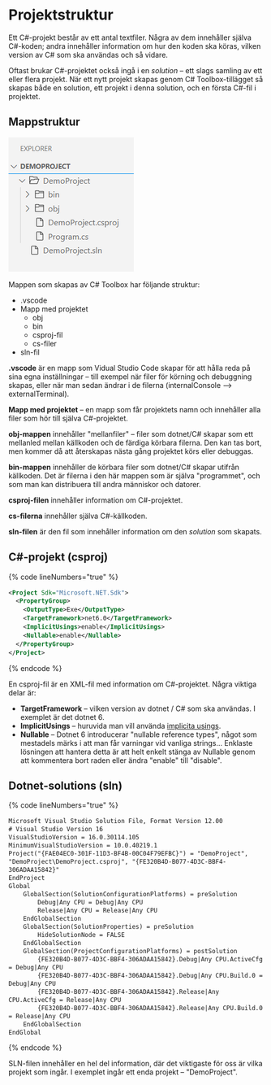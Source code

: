 # Projektstruktur

Ett C#-projekt består av ett antal textfiler. Några av dem innehåller själva C#-koden; andra innehåller information om hur den koden ska köras, vilken version av C# som ska användas och så vidare.

Oftast brukar C#-projektet också ingå i en _solution_ – ett slags samling av ett eller flera projekt. När ett nytt projekt skapas genom C# Toolbox-tillägget så skapas både en solution, ett projekt i denna solution, och en första C#-fil i projektet.

## Mappstruktur

![](<../.gitbook/assets/image (39).png>)

Mappen som skapas av C# Toolbox har följande struktur:

* .vscode
* Mapp med projektet
  * obj
  * bin
  * csproj-fil
  * cs-filer
* sln-fil

**.vscode** är en mapp som Vidual Studio Code skapar för att hålla reda på sina egna inställningar – till exempel när filer för körning och debuggning skapas, eller när man sedan ändrar i de filerna (internalConsole --> externalTerminal).

**Mapp med projektet** – en mapp som får projektets namn och innehåller alla filer som hör till själva C#-projektet.

**obj-mappen** innehåller "mellanfiler" – filer som dotnet/C# skapar som ett mellanled mellan källkoden och de färdiga körbara filerna. Den kan tas bort, men kommer då att återskapas nästa gång projektet körs eller debuggas.

**bin-mappen** innehåller de körbara filer som dotnet/C# skapar utifrån källkoden. Det är filerna i den här mappen som är själva "programmet", och som man kan distribuera till andra människor och datorer.

**csproj-filen** innehåller information om C#-projektet.

**cs-filerna** innehåller själva C#-källkoden.

**sln-filen** är den fil som innehåller information om den _solution_ som skapats.

## C#-projekt (csproj)

{% code lineNumbers="true" %}
```xml
<Project Sdk="Microsoft.NET.Sdk">
  <PropertyGroup>
    <OutputType>Exe</OutputType>
    <TargetFramework>net6.0</TargetFramework>
    <ImplicitUsings>enable</ImplicitUsings>
    <Nullable>enable</Nullable>
  </PropertyGroup>
</Project>
```
{% endcode %}

En csproj-fil är en XML-fil med information om C#-projektet. Några viktiga delar är:

* **TargetFramework** – vilken version av dotnet / C# som ska användas. I exemplet är det dotnet 6.
* **ImplicitUsings** – huruvida man vill använda [implicita usings](anvaenda-bibliotek-using.md#implicit-using-.net-6).
* **Nullable** – Dotnet 6 introducerar "nullable reference types", något som mestadels märks i att man får varningar vid vanliga strings… Enklaste lösningen att hantera detta är att helt enkelt stänga av Nullable genom att kommentera bort raden eller ändra "enable" till "disable".

## Dotnet-solutions (sln)

{% code lineNumbers="true" %}
```
Microsoft Visual Studio Solution File, Format Version 12.00
# Visual Studio Version 16
VisualStudioVersion = 16.0.30114.105
MinimumVisualStudioVersion = 10.0.40219.1
Project("{FAE04EC0-301F-11D3-BF4B-00C04F79EFBC}") = "DemoProject", "DemoProject\DemoProject.csproj", "{FE320B4D-B077-4D3C-BBF4-306ADAA15842}"
EndProject
Global
	GlobalSection(SolutionConfigurationPlatforms) = preSolution
		Debug|Any CPU = Debug|Any CPU
		Release|Any CPU = Release|Any CPU
	EndGlobalSection
	GlobalSection(SolutionProperties) = preSolution
		HideSolutionNode = FALSE
	EndGlobalSection
	GlobalSection(ProjectConfigurationPlatforms) = postSolution
		{FE320B4D-B077-4D3C-BBF4-306ADAA15842}.Debug|Any CPU.ActiveCfg = Debug|Any CPU
		{FE320B4D-B077-4D3C-BBF4-306ADAA15842}.Debug|Any CPU.Build.0 = Debug|Any CPU
		{FE320B4D-B077-4D3C-BBF4-306ADAA15842}.Release|Any CPU.ActiveCfg = Release|Any CPU
		{FE320B4D-B077-4D3C-BBF4-306ADAA15842}.Release|Any CPU.Build.0 = Release|Any CPU
	EndGlobalSection
EndGlobal
```
{% endcode %}

SLN-filen innehåller en hel del information, där det viktigaste för oss är vilka projekt som ingår. I exemplet ingår ett enda projekt – "DemoProject".
